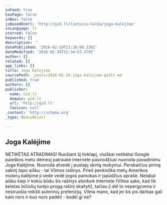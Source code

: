```yaml
---
inFeed: true
hasPage: false
inNav: false
isBasedOnUrl: 'http://gid.lt/lietuviu-kalba/joga-kalejime'
inLanguage: lt
starred: false
keywords: []
description: ''
datePublished: '2016-02-29T21:38:08.336Z'
dateModified: '2016-02-29T21:34:53.279Z'
author: []
related: []
app_links: []
title: Joga Kalėjime
sourcePath: _posts/2016-02-29-joga-kalejime-gidlt.md
published: true
authors: []
publisher:
  name: Gid.lt
  domain: gid.lt
  url: 'http://gid.lt'
  favicon: null
_context: 'http://schema.org'
_type: MediaObject

---
```

<article style=""><h1>Joga Kalėjime</h1><p>NETIKĖTAS ATRADIMAS! Ruošiant šį tinklapį, visiškai netikėtai Google paieškos metu dėmesį patraukė internete pasirodžiusi nuoroda pavadinimu Joga Kalėjime. Nuoroda atvedė į puslapį skirtą mokymui. Perskaičius pirmą sakinį tapo aišku - tai Vilmos rašinys. Prieš penkiolika metų  Amerikos moterų kalėjime ji vede vedė jogos pamokas ir įspūdžius aprašė. Nelabai aišku kaip ir kokiu būdu šis rašinys atsidurė internete (Vilma sako, kad tik keletas bičiulių turėjo progą rašinį skaityti), tačiau ji dėl to nepergyvena ir nesiruošia reikšti autorinių pretenzijų. Vilma mano, kad jei šis jos darbas gali kam nors ir kuo nors padėti - kodėl gi ne?</p></article>